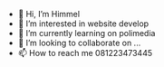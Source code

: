 - 👋 Hi, I’m Himmel
- 👀 I’m interested in website develop
- 🌱 I’m currently learning on polimedia
- 💞️ I’m looking to collaborate on ...
- 📫 How to reach me 081223473445

<!---
K4WAK1/K4WAK1 is a ✨ special ✨ repository because its `README.md` (this file) appears on your GitHub profile.
You can click the Preview link to take a look at your changes.
--->
